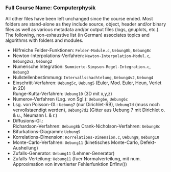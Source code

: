 ### Full Course Name: Computerphysik

All other files have been left unchanged since the course ended. Most folders are stand-alone as they include source, object, header and/or binary files as well as various metadata and/or output files (logs, gnuplots, etc.). The following, non-exhaustive list (in German) associates topics and algorithms with folders and modules.

- Hilfreiche Felder-Funktionen: `Felder-Module.c`, `Uebung8b`, `Uebung8c`
- Newton-Interpolations-Verfahren: `Newton-Interpolation-Modul.c`, `Uebung2v2`, `Uebung2`
- Numerische Integration: `Summierte-Simpson-Regel-Integration.c`, `Uebung3`
- Nullstellenbestimmung: `Intervallschachtelung`, `Uebung4v2`, `Uebung4`
- Einschritt-Verfahren: `Uebung5c`, `Uebung5` (Euler, Mod. Euler, Heun, Verlet in 2D)<br>
Runge-Kutta-Verfahren: `Uebung10` (3D mit x,y,z)
- Numerov-Verfahren (Lsg. von Sgl.): `Uebung6e`, `Uebung6c`
- Lsg. von Poisson-Gl.: `Uebung7` (nur Dirichlet-RB), `Uebung7d` (muss noch vervollstaendigt werden), `Uebung7d2` (Gitter aus Uebung 7 mit Dirichlet o. & u., Neumann l. & r.)
- Diffusions-Gl.:<br>
Richardson-Verfahren: `Uebung8b`
Crank-Nicholson-Verfahren: `Uebung8c`
- Bifurkations-Diagramm: `Uebung9`
- Korrelations-Dimension: `Korrelations-Dimension.c`, `Uebung9`, `Uebung10`
- Monte-Carlo-Verfahren: `Uebung11` (kinetisches Monte-Carlo, Defekt-Ausheilung)
- Zufalls-Generator: `Uebung11` (Lehmer-Generator)
- Zufalls-Verteilung: `Uebung11` (fuer Normalverteilung, mit num. Approximation von invertierter Fehlerfunktion ErfInv())
